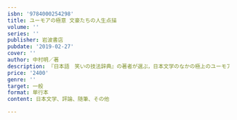 ```yaml
---
isbn: '9784000254298'
title: ユーモアの極意 文豪たちの人生点描
volume: ''
series: ''
publisher: 岩波書店
pubdate: '2019-02-27'
cover: ''
author: 中村明／著
description: 『日本語　笑いの技法辞典』の著者が選ぶ，日本文学のなかの極上のユーモア表現をめぐるエッセイ集．
price: '2400'
genre: ''
target: 一般
format: 単行本
content: 日本文学、評論、随筆、その他

---
```

